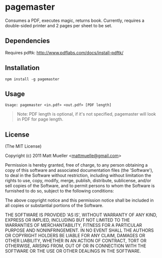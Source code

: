 
# pagemaster

  Consumes a PDF, executes magic, returns book. Currently, requires a double-sided printer and 2 pages per sheet to be set. 

## Dependencies

Requires pdftk: http://www.pdflabs.com/docs/install-pdftk/

## Installation

    npm install -g pagemaster

## Usage

    Usage: pagemaster <in.pdf> <out.pdf> [PDF length]

> Note: PDF length is optional, if it's not specified, pagemaster will look in PDF for page length.

## License 

(The MIT License)

Copyright (c) 2011 Matt Mueller &lt;mattmuelle@gmail.com&gt;

Permission is hereby granted, free of charge, to any person obtaining
a copy of this software and associated documentation files (the
'Software'), to deal in the Software without restriction, including
without limitation the rights to use, copy, modify, merge, publish,
distribute, sublicense, and/or sell copies of the Software, and to
permit persons to whom the Software is furnished to do so, subject to
the following conditions:

The above copyright notice and this permission notice shall be
included in all copies or substantial portions of the Software.

THE SOFTWARE IS PROVIDED 'AS IS', WITHOUT WARRANTY OF ANY KIND,
EXPRESS OR IMPLIED, INCLUDING BUT NOT LIMITED TO THE WARRANTIES OF
MERCHANTABILITY, FITNESS FOR A PARTICULAR PURPOSE AND NONINFRINGEMENT.
IN NO EVENT SHALL THE AUTHORS OR COPYRIGHT HOLDERS BE LIABLE FOR ANY
CLAIM, DAMAGES OR OTHER LIABILITY, WHETHER IN AN ACTION OF CONTRACT,
TORT OR OTHERWISE, ARISING FROM, OUT OF OR IN CONNECTION WITH THE
SOFTWARE OR THE USE OR OTHER DEALINGS IN THE SOFTWARE.
